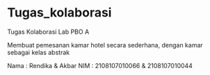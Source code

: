 # Tugas_kolaborasi
Tugas Kolaborasi Lab PBO A

Membuat pemesanan kamar hotel secara sederhana, dengan kamar sebagai kelas abstrak

Nama : Rendika & Akbar
NIM : 2108107010066 & 2108107010044
